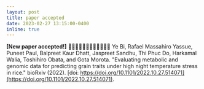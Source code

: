 ```yaml
---
layout: post
title: paper accepted
date: 2023-02-27 13:15:00-0400
inline: true
---
```

<strong>[New paper accepted!]</strong> 🌷🌷🌷🌷🌷🌷🌷🌷🌾🌾🌾🌾
Ye Bi, Rafael Massahiro Yassue, Puneet Paul, Balpreet Kaur Dhatt, Jaspreet Sandhu, Thi Phuc Do, Harkamal Walia, Toshihiro Obata, and Gota Morota. "Evaluating metabolic and genomic data for predicting grain traits under high night temperature stress in rice." bioRxiv (2022). [doi: https://doi.org/10.1101/2022.10.27.514071](https://doi.org/10.1101/2022.10.27.514071).